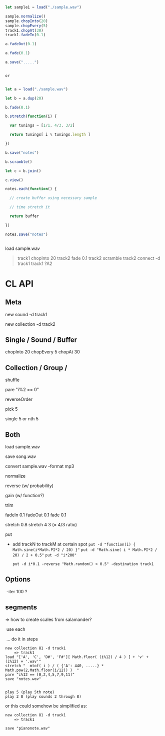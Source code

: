 ```js
let sample1 = load("./sample.wav")

sample.normalize()
sample.chopInto(20)
sample.chopEvery(5)
track1.chopAt(30)
track1.fadeIn(0.1)

a.fadeOut(0.1)

a.fade(0.1)

a.save(".....")


or



```



```javascript
let a = load("./sample.wav")

let b = a.dup(20)

b.fade(0.1)

b.stretch(function(i) {

  var tunings = [1/1, 4/3, 3/2]

  return tunings[ i % tunings.length ]

})

b.save("notes")

b.scramble()

let c = b.join()

c.view()

```



```javascript
notes.each(function() {

  // create buffer using necessary sample

  // time stretch it

  return buffer

})

notes.save("notes")

```



```

```




load sample.wav
  > track1
  > chopInto 20
  > track2
  > fade 0.1
  > track2
  > scramble
  > track2
  > connect -d track1
  > track1 ?A2





# CL API

## Meta

new sound -d track1

new collection -d track2



## Single / Sound / Buffer

chopInto 20
chopEvery 5
chopAt 30




## Collection / Group /

shuffle

pare "i%2 == 0"

reverseOrder

pick 5

single 5 or nth 5





## Both

load sample.wav

save song.wav

convert sample.wav -format mp3

normalize

reverse   (w/ probability)

gain     (w/ function?)

trim

fadeIn 0.1
fadeOut 0.1
fade 0.1

stretch 0.8
stretch 4 3       (= 4/3 ratio)

put

-   add trackN to trackM at certain spot
    `put -d "function(i) { Math.sine(i*Math.PI*2 / 20) }"`
    `put -d "Math.sine( i * Math.PI*2 / 20) / 2 + 0.5"`
    `put -d "i*200"`

    `put -d i*0.1 -reverse "Math.random() > 0.5" -destination track1`





## Options

​    -iter 100   ?













## segments





 => how to create scales from salamander?

​	use each

​	… do it in steps



```shell
new collection 81 -d track1
	=> track1
load "['A', 'C', 'D#', 'F#'][ Math.floor( (i%12) / 4 ) ] + 'v' + (i%12) + '.wav'"
stretch "  mtof( i ) / ( {'A': 440, .....} * Math.pow(2,Math.floor(i/12)) )  "
pare "i%12 == [0,2,4,5,7,9,11]"
save "notes.wav"


play 5 (play 5th note)
play 2 8 (play sounds 2 through 8)
```



or this could somehow be simplified as:

```shell
new collection 81 -d track1
	=> track1

save "pianonote.wav"
```
